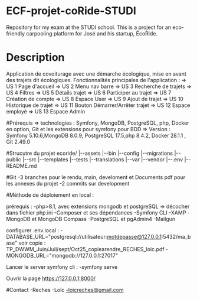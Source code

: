 # ECF-projet-coRide-STUDI
Repository for my exam at the STUDI school. This is a project for an eco-friendly carpooling platform for José and his startup, ÉcoRide.

# Description
Application de covoiturage avec une démarche écologique, mise en avant des trajets dit écologiques. 
Fonctionnalités principales de l'application : 
=> US 1 Page d'accueil
=> US 2 Menu nav barre
=> US 3 Recherche de trajets
=> US 4 Filtres
=> US 5 Détails trajet
=> US 6 Participer au trajet
=> US 7 Création de compte
=> US 8 Espace User
=> US 9 Ajout de trajet
=> US 10 Historique de trajet
=> US 11 Bouton Démarrer/Arrêter trajet
=> US 12 Espace employé
=> US 13 Espace Admin

#Prérequis 
=> technologies : Symfony, MongoDB, PostgreSQL, php, Docker en option, Git et les extensions pour symfony pour BDD
=> Version : Symfony 5.10.6,MongoDB 8.0.9, PostgreSQL 17.5,php 8.4.2, Docker 28.1.1 , Git 2.49.0

#Strucutre du projet 
ecoride/
|--assets
|--bin
|--config
|--migrations
|--public
|--src
|--templates
|--tests
|--translations
|--var
|--vendor
|--.env
|--README.md

#Git
-3 branches pour le rendu, main, develoment et Documents pdf pour les annexes du projet
-2 commits sur development

#Méthode de déploiement en local :

prérequis :
-php>8.1, avec extensions mongodb et postgreSQL => décocher dans fichier php.ini
-Composer et ses dépendances 
-Symfony CLI
-XAMP
-MongoDB et MongoDB Compass
-PostgreSQL et pgAdmin4
-Mailgun

configurer .env.local :
-DATABASE_URL="postgresql://utilisateur:motdepasse@127.0.0.1:5432/ma_base" voir copie : TP_DWWM_Juin/Juil/sept/Oct25_copiearendre_RECHES_loic.pdf
-MONGODB_URL="mongodb://127.0.0.1:27017"

Lancer le server symfony cli :
-symfony serve

Ouvrir la page https://127.0.0.1:8000/

#Contact
-Reches
-Loïc
-loicreches@gmail.com
